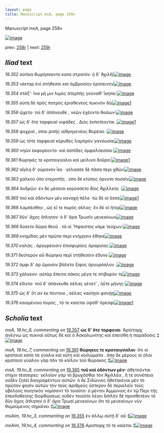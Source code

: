 ```yaml
---
layout: page
title: Manuscript msA, page 258v
---
```


Manuscript msA, page 258v

[![image](http://www.homermultitext.org/iipsrv?OBJ=IIP,1.0&FIF=/project/homer/pyramidal/deepzoom/hmt/vaimg/2017a/VA258VN_0760.tif&WID=100&CVT=JPEG)](http://www.homermultitext.org/ict2/?urn=urn:cite2:hmt:vaimg.2017a:VA258VN_0760)

prev:  [258r](../258r) | next:  [259r](../259r)

## *Iliad* text

*19.352* <a id="19.352"/> αὐτίκα θωρήσσοντο κατα στρατόν· ἡ δ' Ἀχιλῆϊ[![image](http://www.homermultitext.org/iipsrv?OBJ=IIP,1.0&FIF=/project/homer/pyramidal/deepzoom/hmt/vaimg/2017a/VA258VN_0760.tif&RGN=0.478,0.2201,0.41,0.0338&WID=1000&CVT=JPEG)](http://www.homermultitext.org/ict2/?urn=urn:cite2:hmt:vaimg.2017a:VA258VN_0760@0.478,0.2201,0.41,0.0338)

*19.353* <a id="19.353"/> νέκταρ ἐνὶ στήθεσσι καὶ ἀμβροσίην ἐρατεινην[![image](http://www.homermultitext.org/iipsrv?OBJ=IIP,1.0&FIF=/project/homer/pyramidal/deepzoom/hmt/vaimg/2017a/VA258VN_0760.tif&RGN=0.48,0.2427,0.417,0.0338&WID=1000&CVT=JPEG)](http://www.homermultitext.org/ict2/?urn=urn:cite2:hmt:vaimg.2017a:VA258VN_0760@0.48,0.2427,0.417,0.0338)

*19.354* <a id="19.354"/> στάξ'· ἵνα μή μιν λιμὸς ἀτερπὴς γούναθ' ΐκηται·[![image](http://www.homermultitext.org/iipsrv?OBJ=IIP,1.0&FIF=/project/homer/pyramidal/deepzoom/hmt/vaimg/2017a/VA258VN_0760.tif&RGN=0.48,0.263,0.424,0.0338&WID=1000&CVT=JPEG)](http://www.homermultitext.org/ict2/?urn=urn:cite2:hmt:vaimg.2017a:VA258VN_0760@0.48,0.263,0.424,0.0338)

*19.355* <a id="19.355"/> αὐτὴ δὲ πρὸς πατρὸς ἐρισθενέος πυκινὸν δῶ[![image](http://www.homermultitext.org/iipsrv?OBJ=IIP,1.0&FIF=/project/homer/pyramidal/deepzoom/hmt/vaimg/2017a/VA258VN_0760.tif&RGN=0.482,0.281,0.406,0.0331&WID=1000&CVT=JPEG)](http://www.homermultitext.org/ict2/?urn=urn:cite2:hmt:vaimg.2017a:VA258VN_0760@0.482,0.281,0.406,0.0331)[1](#msAim_19.hc_3)

*19.356* <a id="19.356"/> ᾤχετο· τοὶ δ' ἀπάνευθε , νεῶν ἐχέοντο θοάων·[![image](http://www.homermultitext.org/iipsrv?OBJ=IIP,1.0&FIF=/project/homer/pyramidal/deepzoom/hmt/vaimg/2017a/VA258VN_0760.tif&RGN=0.481,0.2998,0.418,0.0331&WID=1000&CVT=JPEG)](http://www.homermultitext.org/ict2/?urn=urn:cite2:hmt:vaimg.2017a:VA258VN_0760@0.481,0.2998,0.418,0.0331)

*19.357* <a id="19.357"/> ὡς δ' ὅτε ταρφειαὶ νιφάδες . Διὸς ἐκποτέονται .[![image](http://www.homermultitext.org/iipsrv?OBJ=IIP,1.0&FIF=/project/homer/pyramidal/deepzoom/hmt/vaimg/2017a/VA258VN_0760.tif&RGN=0.482,0.3186,0.416,0.0293&WID=1000&CVT=JPEG)](http://www.homermultitext.org/ict2/?urn=urn:cite2:hmt:vaimg.2017a:VA258VN_0760@0.482,0.3186,0.416,0.0293)[1](#msA_19.hc_6)

*19.358* <a id="19.358"/> ψυχραὶ , ὑπαι ῥιπῆς αἰθρηγενέος Βορέαο ·[![image](http://www.homermultitext.org/iipsrv?OBJ=IIP,1.0&FIF=/project/homer/pyramidal/deepzoom/hmt/vaimg/2017a/VA258VN_0760.tif&RGN=0.482,0.3388,0.387,0.0293&WID=1000&CVT=JPEG)](http://www.homermultitext.org/ict2/?urn=urn:cite2:hmt:vaimg.2017a:VA258VN_0760@0.482,0.3388,0.387,0.0293)

*19.359* <a id="19.359"/> ὡς τότε ταρφειαὶ κόρυθες λαμπρὸν γανόωσαι[![image](http://www.homermultitext.org/iipsrv?OBJ=IIP,1.0&FIF=/project/homer/pyramidal/deepzoom/hmt/vaimg/2017a/VA258VN_0760.tif&RGN=0.484,0.3584,0.407,0.0293&WID=1000&CVT=JPEG)](http://www.homermultitext.org/ict2/?urn=urn:cite2:hmt:vaimg.2017a:VA258VN_0760@0.484,0.3584,0.407,0.0293)

*19.360* <a id="19.360"/> νηῶν ἐκφορέοντο· καὶ ἀσπίδες ὀμφαλόεσσαι·[![image](http://www.homermultitext.org/iipsrv?OBJ=IIP,1.0&FIF=/project/homer/pyramidal/deepzoom/hmt/vaimg/2017a/VA258VN_0760.tif&RGN=0.485,0.3772,0.407,0.0293&WID=1000&CVT=JPEG)](http://www.homermultitext.org/ict2/?urn=urn:cite2:hmt:vaimg.2017a:VA258VN_0760@0.485,0.3772,0.407,0.0293)

*19.361* <a id="19.361"/> θώρηκές τε κραταιγύαλοι καὶ μείλινα δοῦρα·[![image](http://www.homermultitext.org/iipsrv?OBJ=IIP,1.0&FIF=/project/homer/pyramidal/deepzoom/hmt/vaimg/2017a/VA258VN_0760.tif&RGN=0.485,0.3967,0.407,0.0293&WID=1000&CVT=JPEG)](http://www.homermultitext.org/ict2/?urn=urn:cite2:hmt:vaimg.2017a:VA258VN_0760@0.485,0.3967,0.407,0.0293)[1](#msA_19.hc_7)

*19.362* <a id="19.362"/> αἴγλη δ' οὐρανὸν ΐκε · γέλασσε δὲ πᾶσα περι χθῶν[![image](http://www.homermultitext.org/iipsrv?OBJ=IIP,1.0&FIF=/project/homer/pyramidal/deepzoom/hmt/vaimg/2017a/VA258VN_0760.tif&RGN=0.487,0.4147,0.422,0.0293&WID=1000&CVT=JPEG)](http://www.homermultitext.org/ict2/?urn=urn:cite2:hmt:vaimg.2017a:VA258VN_0760@0.487,0.4147,0.422,0.0293)

*19.363* <a id="19.363"/> χαλκοῦ ὑπο στεροπῆς . ὑπο δὲ κτύπος όρνυτο ποσσὶν[![image](http://www.homermultitext.org/iipsrv?OBJ=IIP,1.0&FIF=/project/homer/pyramidal/deepzoom/hmt/vaimg/2017a/VA258VN_0760.tif&RGN=0.484,0.4335,0.432,0.0361&WID=1000&CVT=JPEG)](http://www.homermultitext.org/ict2/?urn=urn:cite2:hmt:vaimg.2017a:VA258VN_0760@0.484,0.4335,0.432,0.0361)

*19.364* <a id="19.364"/> ἀνδρῶν· ἐν δὲ μέσοισι κορύσσετο δῖος Ἀχιλλεύς ·[![image](http://www.homermultitext.org/iipsrv?OBJ=IIP,1.0&FIF=/project/homer/pyramidal/deepzoom/hmt/vaimg/2017a/VA258VN_0760.tif&RGN=0.483,0.453,0.412,0.0323&WID=1000&CVT=JPEG)](http://www.homermultitext.org/ict2/?urn=urn:cite2:hmt:vaimg.2017a:VA258VN_0760@0.483,0.453,0.412,0.0323)

*19.365* <a id="19.365"/> τοῦ καὶ ὀδόντων μὲν καναχὴ πέλε· τὼ δέ οἱ ὄσσε[![image](http://www.homermultitext.org/iipsrv?OBJ=IIP,1.0&FIF=/project/homer/pyramidal/deepzoom/hmt/vaimg/2017a/VA258VN_0760.tif&RGN=0.48,0.4726,0.412,0.0323&WID=1000&CVT=JPEG)](http://www.homermultitext.org/ict2/?urn=urn:cite2:hmt:vaimg.2017a:VA258VN_0760@0.48,0.4726,0.412,0.0323)[1](#msA_19.hc_8)

*19.366* <a id="19.366"/> λαμπέσθην , ὡς εἴ τε πυρὸς σέλας· ἒν δέ οἱ ῆτορ[![image](http://www.homermultitext.org/iipsrv?OBJ=IIP,1.0&FIF=/project/homer/pyramidal/deepzoom/hmt/vaimg/2017a/VA258VN_0760.tif&RGN=0.478,0.4906,0.418,0.0323&WID=1000&CVT=JPEG)](http://www.homermultitext.org/ict2/?urn=urn:cite2:hmt:vaimg.2017a:VA258VN_0760@0.478,0.4906,0.418,0.0323)

*19.367* <a id="19.367"/> δῦν' ἄχος ἄτλητον· ὁ δ' ἄρα Τρωσὶν μενεαίνων[![image](http://www.homermultitext.org/iipsrv?OBJ=IIP,1.0&FIF=/project/homer/pyramidal/deepzoom/hmt/vaimg/2017a/VA258VN_0760.tif&RGN=0.483,0.5101,0.395,0.0278&WID=1000&CVT=JPEG)](http://www.homermultitext.org/ict2/?urn=urn:cite2:hmt:vaimg.2017a:VA258VN_0760@0.483,0.5101,0.395,0.0278)

*19.368* <a id="19.368"/> δύσετο δῶρα θεοῦ . τά οἱ Ἥφαιστος κάμε τεύχων·[![image](http://www.homermultitext.org/iipsrv?OBJ=IIP,1.0&FIF=/project/homer/pyramidal/deepzoom/hmt/vaimg/2017a/VA258VN_0760.tif&RGN=0.486,0.5297,0.411,0.0278&WID=1000&CVT=JPEG)](http://www.homermultitext.org/ict2/?urn=urn:cite2:hmt:vaimg.2017a:VA258VN_0760@0.486,0.5297,0.411,0.0278)

*19.369* <a id="19.369"/> κνημῖδας μὲν πρῶτα περὶ κνήμῃσιν ἔθηκε[![image](http://www.homermultitext.org/iipsrv?OBJ=IIP,1.0&FIF=/project/homer/pyramidal/deepzoom/hmt/vaimg/2017a/VA258VN_0760.tif&RGN=0.488,0.547,0.411,0.0278&WID=1000&CVT=JPEG)](http://www.homermultitext.org/ict2/?urn=urn:cite2:hmt:vaimg.2017a:VA258VN_0760@0.488,0.547,0.411,0.0278)

*19.370* <a id="19.370"/> καλὰς . ἀργυρέοισιν ἐπισφυρίοις ἀραρυίας·[![image](http://www.homermultitext.org/iipsrv?OBJ=IIP,1.0&FIF=/project/homer/pyramidal/deepzoom/hmt/vaimg/2017a/VA258VN_0760.tif&RGN=0.485,0.5672,0.401,0.0293&WID=1000&CVT=JPEG)](http://www.homermultitext.org/ict2/?urn=urn:cite2:hmt:vaimg.2017a:VA258VN_0760@0.485,0.5672,0.401,0.0293)

*19.371* <a id="19.371"/> δεύτερον αὖ θώρηκα περὶ στήθεσσιν έδυνε·[![image](http://www.homermultitext.org/iipsrv?OBJ=IIP,1.0&FIF=/project/homer/pyramidal/deepzoom/hmt/vaimg/2017a/VA258VN_0760.tif&RGN=0.481,0.583,0.401,0.0293&WID=1000&CVT=JPEG)](http://www.homermultitext.org/ict2/?urn=urn:cite2:hmt:vaimg.2017a:VA258VN_0760@0.481,0.583,0.401,0.0293)

*19.372* <a id="19.372"/> ἀμφι δ' ὰρ ὤμοισιν βάλετο ξίφος ἀργυρόηλον .[![image](http://www.homermultitext.org/iipsrv?OBJ=IIP,1.0&FIF=/project/homer/pyramidal/deepzoom/hmt/vaimg/2017a/VA258VN_0760.tif&RGN=0.484,0.6033,0.401,0.0293&WID=1000&CVT=JPEG)](http://www.homermultitext.org/ict2/?urn=urn:cite2:hmt:vaimg.2017a:VA258VN_0760@0.484,0.6033,0.401,0.0293)

*19.373* <a id="19.373"/> χάλκεον· αὐτὰρ ἔπειτα σάκος μέγα τε στιβαρόν τε[![image](http://www.homermultitext.org/iipsrv?OBJ=IIP,1.0&FIF=/project/homer/pyramidal/deepzoom/hmt/vaimg/2017a/VA258VN_0760.tif&RGN=0.477,0.6198,0.441,0.0346&WID=1000&CVT=JPEG)](http://www.homermultitext.org/ict2/?urn=urn:cite2:hmt:vaimg.2017a:VA258VN_0760@0.477,0.6198,0.441,0.0346)

*19.374* <a id="19.374"/> εἵλετο· τοῦ δ' ἀπάνευθε σέλας γένετ' , ἠΰτε μήνης·[![image](http://www.homermultitext.org/iipsrv?OBJ=IIP,1.0&FIF=/project/homer/pyramidal/deepzoom/hmt/vaimg/2017a/VA258VN_0760.tif&RGN=0.487,0.6386,0.426,0.0308&WID=1000&CVT=JPEG)](http://www.homermultitext.org/ict2/?urn=urn:cite2:hmt:vaimg.2017a:VA258VN_0760@0.487,0.6386,0.426,0.0308)

*19.375* <a id="19.375"/> ὡς δ' ὅτ αν ἐκ πόντοιο , σέλας ναύτῃσι φανῄῃ[![image](http://www.homermultitext.org/iipsrv?OBJ=IIP,1.0&FIF=/project/homer/pyramidal/deepzoom/hmt/vaimg/2017a/VA258VN_0760.tif&RGN=0.482,0.6559,0.431,0.0331&WID=1000&CVT=JPEG)](http://www.homermultitext.org/ict2/?urn=urn:cite2:hmt:vaimg.2017a:VA258VN_0760@0.482,0.6559,0.431,0.0331)

*19.376* <a id="19.376"/> καιομένοιο πυρός , τό τε καίεται ὑψόθ' ὄρεσφι[![image](http://www.homermultitext.org/iipsrv?OBJ=IIP,1.0&FIF=/project/homer/pyramidal/deepzoom/hmt/vaimg/2017a/VA258VN_0760.tif&RGN=0.484,0.6769,0.412,0.0308&WID=1000&CVT=JPEG)](http://www.homermultitext.org/ict2/?urn=urn:cite2:hmt:vaimg.2017a:VA258VN_0760@0.484,0.6769,0.412,0.0308)[1](#msAim_19.hc_4)

## *Scholia* text

*msA, 19.hc_6, commenting on* [19.357](#19.357)  <a id="msA_19.hc_6"/> **ὡς δ' ὅτε ταρφειαι·** Ἀρίσταρχ ἀνέγνω ὡς πυκναὶ οὕτως δὲ καὶ ὁ Ἀσκαλωνίτης καὶ ἐπείσθη ἡ παράδοσις ⁑[![image](http://www.homermultitext.org/iipsrv?OBJ=IIP,1.0&FIF=/project/homer/pyramidal/deepzoom/hmt/vaimg/2017a/VA258VN_0760.tif&RGN=0.226,0.3584,0.213,0.0473&WID=1000&CVT=JPEG)](http://www.homermultitext.org/ict2/?urn=urn:cite2:hmt:vaimg.2017a:VA258VN_0760@0.226,0.3584,0.213,0.0473)

*msA, 19.hc_7, commenting on* [19.361](#19.361)  <a id="msA_19.hc_7"/> **θώρηκες τε κραταιγύαλοι·** ὅτι οἱ κραταιοὶ κατα τὰ γύαλα καὶ κύτη καὶ κοιλώματα . ἀπο δε μέρους οἱ όλοι κραταιοὶ γύαλον γὰρ πᾶν τὸ κοῖλον τοῦ θώρακος ⁑[![image](http://www.homermultitext.org/iipsrv?OBJ=IIP,1.0&FIF=/project/homer/pyramidal/deepzoom/hmt/vaimg/2017a/VA258VN_0760.tif&RGN=0.23,0.3959,0.213,0.0706&WID=1000&CVT=JPEG)](http://www.homermultitext.org/ict2/?urn=urn:cite2:hmt:vaimg.2017a:VA258VN_0760@0.23,0.3959,0.213,0.0706)

*msA, 19.hc_8, commenting on* [19.365](#19.365)  <a id="msA_19.hc_8"/> **τοῦ καὶ ὀδόντων μὲν·** ἀθετοῦνται στίχοι τέσσαρες· γελοῖον γὰρ τὸ βρυχᾶσθαι τὸν Ἀχιλλέα , ἥ τε συνέπεια οὐδὲν ζητεῖ διαγραφέντων αὐτῶν· ὁ δε Σιδώνιος ἡθετηκέναι μὲν τὸ πρῶτον φησὶν αὐτῶν τὸν τοὺς ἀριθμοὺς ὕστερον δὲ περιελεῖν τοὺς οβελοὺς ποιητικὸν νομίσαντ τὸ τοιοῦτο· ὁ μέντοι Ἀμμώνιος ἐν τῷ Περι τῆς ἐπεκδοθείσης διορθώσεως οὐδὲν τοιοῦτο λέγει διπλὴν δὲ προσθετέον τὸ δῦν ἄχος ἄτλητον ὁ δ' ἄρα Τρωσὶ μενεαίνων ὅτι τὸ μενεαίνων νῦν θυμούμενος σημαίνει ⁑[![image](http://www.homermultitext.org/iipsrv?OBJ=IIP,1.0&FIF=/project/homer/pyramidal/deepzoom/hmt/vaimg/2017a/VA258VN_0760.tif&RGN=0.227,0.453,0.221,0.1653&WID=1000&CVT=JPEG)](http://www.homermultitext.org/ict2/?urn=urn:cite2:hmt:vaimg.2017a:VA258VN_0760@0.227,0.453,0.221,0.1653)

*msAim, 19.hc_3, commenting on* [19.355](#19.355)  <a id="msAim_19.hc_3"/> ἐν άλλῳ αὐτῇ δ' αῦ ⁑[![image](http://www.homermultitext.org/iipsrv?OBJ=IIP,1.0&FIF=/project/homer/pyramidal/deepzoom/hmt/vaimg/2017a/VA258VN_0760.tif&RGN=0.427,0.2915,0.061,0.0346&WID=1000&CVT=JPEG)](http://www.homermultitext.org/ict2/?urn=urn:cite2:hmt:vaimg.2017a:VA258VN_0760@0.427,0.2915,0.061,0.0346)

*msAim, 19.hc_4, commenting on* [19.376](#19.376)  <a id="msAim_19.hc_4"/> Αρισταρχ τό τε καίεται ⁑[![image](http://www.homermultitext.org/iipsrv?OBJ=IIP,1.0&FIF=/project/homer/pyramidal/deepzoom/hmt/vaimg/2017a/VA258VN_0760.tif&RGN=0.41,0.6762,0.081,0.0338&WID=1000&CVT=JPEG)](http://www.homermultitext.org/ict2/?urn=urn:cite2:hmt:vaimg.2017a:VA258VN_0760@0.41,0.6762,0.081,0.0338)